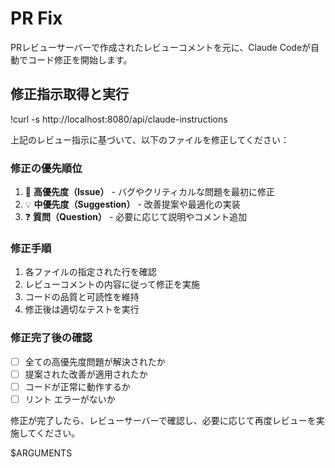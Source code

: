 # PR Fix

PRレビューサーバーで作成されたレビューコメントを元に、Claude Codeが自動でコード修正を開始します。

## 修正指示取得と実行

!curl -s http://localhost:8080/api/claude-instructions

上記のレビュー指示に基づいて、以下のファイルを修正してください：

### 修正の優先順位
1. 🚨 **高優先度（Issue）** - バグやクリティカルな問題を最初に修正
2. 💡 **中優先度（Suggestion）** - 改善提案や最適化の実装  
3. ❓ **質問（Question）** - 必要に応じて説明やコメント追加

### 修正手順
1. 各ファイルの指定された行を確認
2. レビューコメントの内容に従って修正を実施
3. コードの品質と可読性を維持
4. 修正後は適切なテストを実行

### 修正完了後の確認
- [ ] 全ての高優先度問題が解決されたか
- [ ] 提案された改善が適用されたか  
- [ ] コードが正常に動作するか
- [ ] リント エラーがないか

修正が完了したら、レビューサーバーで確認し、必要に応じて再度レビューを実施してください。

$ARGUMENTS